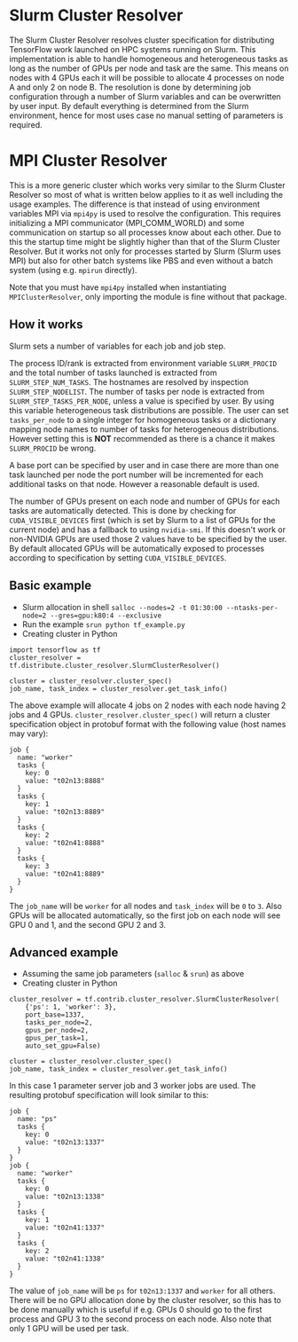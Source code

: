 # Slurm Cluster Resolver

The Slurm Cluster Resolver resolves cluster specification for distributing TensorFlow work launched on HPC systems running on Slurm.
This implementation is able to handle homogeneous and heterogeneous tasks as long as the number of GPUs per node and task are the same.
This means on nodes with 4 GPUs each it will be possible to allocate 4 processes on node A and only 2 on node B.
The resolution is done by determining job configuration through a number of Slurm variables and can be overwritten by user input.
By default everything is determined from the Slurm environment, hence for most uses case no manual setting of parameters is required.

# MPI Cluster Resolver

This is a more generic cluster which works very similar to the Slurm Cluster Resolver so most of what is written below applies to it as well including the usage examples.
The difference is that instead of using environment variables MPI via `mpi4py` is used to resolve the configuration.
This requires initializing a MPI communicator (MPI_COMM_WORLD) and some communication on startup so all processes know about each other.
Due to this the startup time might be slightly higher than that of the Slurm Cluster Resolver.
But it works not only for processes started by Slurm (Slurm uses MPI) but also for other batch systems like PBS and even without a batch system (using e.g. `mpirun` directly).

Note that you must have `mpi4py` installed when instantiating `MPIClusterResolver`, only importing the module is fine without that package. 

## How it works
Slurm sets a number of variables for each job and job step.

The process ID/rank is extracted from environment variable `SLURM_PROCID` and the total number of tasks launched is extracted from `SLURM_STEP_NUM_TASKS`.
The hostnames are resolved by inspection `SLURM_STEP_NODELIST`.
The number of tasks per node is extracted from `SLURM_STEP_TASKS_PER_NODE`, unless a value is specified by user.
By using this variable heterogeneous task distributions are possible.
The user can set `tasks_per_node` to a single integer for homogeneous tasks or a dictionary mapping node names to number of tasks for heterogeneous distributions.
However setting this is **NOT** recommended as there is a chance it makes `SLURM_PROCID` be wrong.

A base port can be specified by user and in case there are more than one task launched per node the port number will be incremented for each additional tasks on that node.
However a reasonable default is used.

The number of GPUs present on each node and number of GPUs for each tasks are automatically detected.
This is done by checking for `CUDA_VISIBLE_DEVICES` first (which is set by Slurm to a list of GPUs for the current node) and has a fallback to using `nvidia-smi`.
If this doesn't work or non-NVIDIA GPUs are used those 2 values have to be specified by the user.
By default allocated GPUs will be automatically exposed to processes according to specification by setting `CUDA_VISIBLE_DEVICES`.

## Basic example
- Slurm allocation in shell  `salloc --nodes=2 -t 01:30:00 --ntasks-per-node=2 --gres=gpu:k80:4 --exclusive`
- Run the example `srun python tf_example.py`
- Creating cluster in Python
```
import tensorflow as tf
cluster_resolver = tf.distribute.cluster_resolver.SlurmClusterResolver()

cluster = cluster_resolver.cluster_spec()
job_name, task_index = cluster_resolver.get_task_info()
```

The above example will allocate 4 jobs on 2 nodes with each node having 2 jobs and 4 GPUs.
`cluster_resolver.cluster_spec()` will return a cluster specification object in protobuf format with the following value (host names may vary):
```
job {
  name: "worker"
  tasks {
    key: 0
    value: "t02n13:8888"
  }
  tasks {
    key: 1
    value: "t02n13:8889"
  }
  tasks {
    key: 2
    value: "t02n41:8888"
  }
  tasks {
    key: 3
    value: "t02n41:8889"
  }
}
```

The `job_name` will be `worker` for all nodes and `task_index` will be `0` to `3`.
Also GPUs will be allocated automatically, so the first job on each node will see GPU 0 and 1, and the second GPU 2 and 3.

## Advanced example
- Assuming the same job parameters (`salloc` & `srun`) as above
- Creating cluster in Python
```
cluster_resolver = tf.contrib.cluster_resolver.SlurmClusterResolver(
    {'ps': 1, 'worker': 3},
    port_base=1337,
    tasks_per_node=2,
    gpus_per_node=2,
    gpus_per_task=1,
    auto_set_gpu=False)

cluster = cluster_resolver.cluster_spec()
job_name, task_index = cluster_resolver.get_task_info()
```

In this case 1 parameter server job and 3 worker jobs are used.
The resulting protobuf specification will look similar to this:
```
job {
  name: "ps"
  tasks {
    key: 0
    value: "t02n13:1337"
  }
}
job {
  name: "worker"
  tasks {
    key: 0
    value: "t02n13:1338"
  }
  tasks {
    key: 1
    value: "t02n41:1337"
  }
  tasks {
    key: 2
    value: "t02n41:1338"
  }
}
```

The value of `job_name` will be `ps` for `t02n13:1337` and `worker` for all others.
There will be no GPU allocation done by the cluster resolver, so this has to be done manually which is useful if e.g. GPUs 0 should go to the first process and GPU 3 to the second process on each node.
Also note that only 1 GPU will be used per task.
